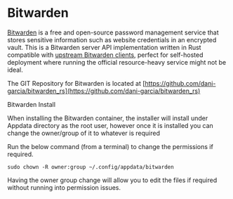 # Bitwarden

[Bitwarden](https://bitwarden.com/) is a free and open-source password management service that stores sensitive information such as website credentials in an encrypted vault. This is a Bitwarden server API implementation written in Rust compatible with [upstream Bitwarden clients](https://bitwarden.com/#download), perfect for self-hosted deployment where running the official resource-heavy service might not be ideal.

The GIT Repository for Bitwarden is located at [https://github.com/dani-garcia/bitwarden_rs](https://github.com/dani-garcia/bitwarden_rs)

Bitwarden Install

When installing the Bitwarden container, the installer will install under Appdata directory as the root user, however once it is installed you can change the owner/group of it to whatever is required

Run the below command (from a terminal) to change the permissions if required.

`sudo chown -R owner:group ~/.config/appdata/bitwarden`

Having the owner group change will allow you to edit the files if required without running into permission issues.
